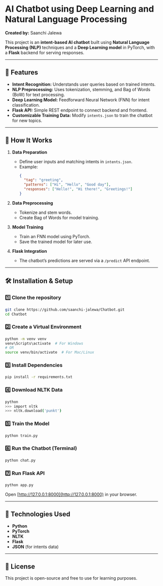 # AI Chatbot using Deep Learning and Natural Language Processing
**Created by:** Saanchi Jalewa  

This project is an **intent-based AI chatbot** built using **Natural Language Processing (NLP)** techniques and a **Deep Learning model** in PyTorch, with a **Flask** backend for serving responses.  

---

## 📌 Features
- **Intent Recognition:** Understands user queries based on trained intents.
- **NLP Preprocessing:** Uses tokenization, stemming, and Bag of Words (BoW) for text processing.
- **Deep Learning Model:** Feedforward Neural Network (FNN) for intent classification.
- **Flask API:** Simple REST endpoint to connect backend and frontend.
- **Customizable Training Data:** Modify `intents.json` to train the chatbot for new topics.

---

## 🚀 How It Works
1. **Data Preparation**  
   - Define user inputs and matching intents in `intents.json`.  
   - Example:
     ```json
     {
       "tag": "greeting",
       "patterns": ["Hi", "Hello", "Good day"],
       "responses": ["Hello!", "Hi there!", "Greetings!"]
     }
     ```

2. **Data Preprocessing**  
   - Tokenize and stem words.
   - Create Bag of Words for model training.

3. **Model Training**  
   - Train an FNN model using PyTorch.
   - Save the trained model for later use.

4. **Flask Integration**  
   - The chatbot’s predictions are served via a `/predict` API endpoint.

---

## 🛠️ Installation & Setup

### 1️⃣ Clone the repository
```bash
git clone https://github.com/saanchi-jalewa/Chatbot.git
cd Chatbot
```

### 2️⃣ Create a Virtual Environment
```bash
python -m venv venv
venv\Scripts\activate  # For Windows
# OR
source venv/bin/activate  # For Mac/Linux
```

### 3️⃣ Install Dependencies
```bash
pip install -r requirements.txt
```

### 4️⃣ Download NLTK Data
```bash
python
>>> import nltk
>>> nltk.download('punkt')
```

### 5️⃣ Train the Model
```bash
python train.py
```

### 6️⃣ Run the Chatbot (Terminal)
```bash
python chat.py
```

### 7️⃣ Run Flask API
```bash
python app.py
```
Open [http://127.0.0.1:8000](http://127.0.0.1:8000) in your browser.

---

## 🧠 Technologies Used
- **Python**
- **PyTorch**
- **NLTK**
- **Flask**
- **JSON** (for intents data)

---

## 📄 License
This project is open-source and free to use for learning purposes.

